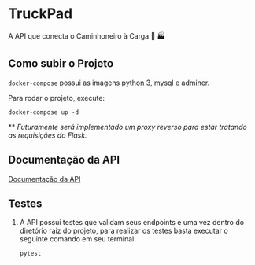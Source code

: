 # TruckPad
A API que conecta o Caminhoneiro à Carga :truck: :factory:

## Como subir o Projeto
 
 `docker-compose` possui as imagens [python 3](https://hub.docker.com/_/python), [mysql](https://hub.docker.com/_/mysql) e [adminer](https://hub.docker.com/_/adminer).

 Para rodar o projeto, execute: 

 `docker-compose up -d` 

 ** *Futuramente será implementado um proxy reverso para estar tratando as requisições do Flask.*

## Documentação da API
[Documentação da API](https://github.com/LeonardoBonetti/TruckPad/blob/master/docs/API%20Documentation.md)


## Testes
  1. A API possui testes que validam seus endpoints e uma vez dentro do diretório raiz do projeto, para realizar os testes basta executar o seguinte comando em seu terminal:
  
     ```
     pytest
     ```
